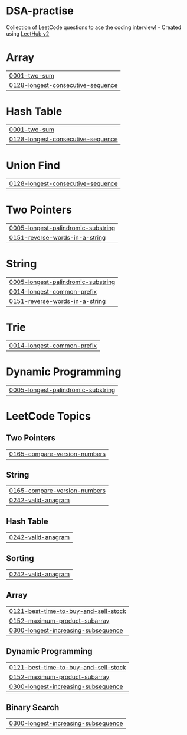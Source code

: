 # DSA-practise
Collection of LeetCode questions to ace the coding interview! - Created using [LeetHub v2](https://github.com/arunbhardwaj/LeetHub-2.0)


# Array
|  |
| ------- |
| [0001-two-sum](https://github.com/abhi1998goyal/DSA-practise/tree/master/0001-two-sum) |
| [0128-longest-consecutive-sequence](https://github.com/abhi1998goyal/DSA-practise/tree/master/0128-longest-consecutive-sequence) |
# Hash Table
|  |
| ------- |
| [0001-two-sum](https://github.com/abhi1998goyal/DSA-practise/tree/master/0001-two-sum) |
| [0128-longest-consecutive-sequence](https://github.com/abhi1998goyal/DSA-practise/tree/master/0128-longest-consecutive-sequence) |
# Union Find
|  |
| ------- |
| [0128-longest-consecutive-sequence](https://github.com/abhi1998goyal/DSA-practise/tree/master/0128-longest-consecutive-sequence) |
# Two Pointers
|  |
| ------- |
| [0005-longest-palindromic-substring](https://github.com/abhi1998goyal/DSA-LeetCode/tree/master/0005-longest-palindromic-substring) |
| [0151-reverse-words-in-a-string](https://github.com/abhi1998goyal/DSA-practise/tree/master/0151-reverse-words-in-a-string) |
# String
|  |
| ------- |
| [0005-longest-palindromic-substring](https://github.com/abhi1998goyal/DSA-LeetCode/tree/master/0005-longest-palindromic-substring) |
| [0014-longest-common-prefix](https://github.com/abhi1998goyal/DSA-LeetCode/tree/master/0014-longest-common-prefix) |
| [0151-reverse-words-in-a-string](https://github.com/abhi1998goyal/DSA-practise/tree/master/0151-reverse-words-in-a-string) |
# Trie
|  |
| ------- |
| [0014-longest-common-prefix](https://github.com/abhi1998goyal/DSA-LeetCode/tree/master/0014-longest-common-prefix) |
# Dynamic Programming
|  |
| ------- |
| [0005-longest-palindromic-substring](https://github.com/abhi1998goyal/DSA-LeetCode/tree/master/0005-longest-palindromic-substring) |
<!---LeetCode Topics Start-->
# LeetCode Topics
## Two Pointers
|  |
| ------- |
| [0165-compare-version-numbers](https://github.com/abhi1998goyal/DSA-LeetCode/tree/master/0165-compare-version-numbers) |
## String
|  |
| ------- |
| [0165-compare-version-numbers](https://github.com/abhi1998goyal/DSA-LeetCode/tree/master/0165-compare-version-numbers) |
| [0242-valid-anagram](https://github.com/abhi1998goyal/DSA-LeetCode/tree/master/0242-valid-anagram) |
## Hash Table
|  |
| ------- |
| [0242-valid-anagram](https://github.com/abhi1998goyal/DSA-LeetCode/tree/master/0242-valid-anagram) |
## Sorting
|  |
| ------- |
| [0242-valid-anagram](https://github.com/abhi1998goyal/DSA-LeetCode/tree/master/0242-valid-anagram) |
## Array
|  |
| ------- |
| [0121-best-time-to-buy-and-sell-stock](https://github.com/abhi1998goyal/DSA-LeetCode/tree/master/0121-best-time-to-buy-and-sell-stock) |
| [0152-maximum-product-subarray](https://github.com/abhi1998goyal/DSA-LeetCode/tree/master/0152-maximum-product-subarray) |
| [0300-longest-increasing-subsequence](https://github.com/abhi1998goyal/DSA-LeetCode/tree/master/0300-longest-increasing-subsequence) |
## Dynamic Programming
|  |
| ------- |
| [0121-best-time-to-buy-and-sell-stock](https://github.com/abhi1998goyal/DSA-LeetCode/tree/master/0121-best-time-to-buy-and-sell-stock) |
| [0152-maximum-product-subarray](https://github.com/abhi1998goyal/DSA-LeetCode/tree/master/0152-maximum-product-subarray) |
| [0300-longest-increasing-subsequence](https://github.com/abhi1998goyal/DSA-LeetCode/tree/master/0300-longest-increasing-subsequence) |
## Binary Search
|  |
| ------- |
| [0300-longest-increasing-subsequence](https://github.com/abhi1998goyal/DSA-LeetCode/tree/master/0300-longest-increasing-subsequence) |
<!---LeetCode Topics End-->